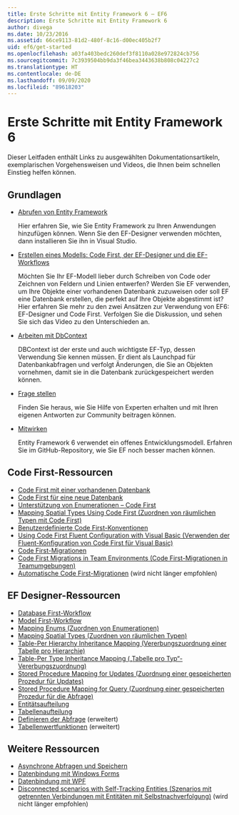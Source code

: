 ```yaml
---
title: Erste Schritte mit Entity Framework 6 – EF6
description: Erste Schritte mit Entity Framework 6
author: divega
ms.date: 10/23/2016
ms.assetid: 66ce9113-81d2-480f-8c16-d00ec405b2f7
uid: ef6/get-started
ms.openlocfilehash: a03fa403bedc260def3f8110a028e972824cb756
ms.sourcegitcommit: 7c3939504bb9da3f46bea3443638b808c04227c2
ms.translationtype: HT
ms.contentlocale: de-DE
ms.lasthandoff: 09/09/2020
ms.locfileid: "89618203"
---
```

# <a name="get-started-with-entity-framework-6"></a>Erste Schritte mit Entity Framework 6

Dieser Leitfaden enthält Links zu ausgewählten Dokumentationsartikeln, exemplarischen Vorgehensweisen und Videos, die Ihnen beim schnellen Einstieg helfen können.

## <a name="fundamentals"></a>Grundlagen

* [Abrufen von Entity Framework](xref:ef6/fundamentals/install)

  Hier erfahren Sie, wie Sie Entity Framework zu Ihren Anwendungen hinzufügen können. Wenn Sie den EF-Designer verwenden möchten, dann installieren Sie ihn in Visual Studio.

* [Erstellen eines Modells: Code First, der EF-Designer und die EF-Workflows](xref:ef6/modeling/index)

  Möchten Sie Ihr EF-Modell lieber durch Schreiben von Code oder Zeichnen von Feldern und Linien entwerfen?
Werden Sie EF verwenden, um Ihre Objekte einer vorhandenen Datenbank zuzuweisen oder soll EF eine Datenbank erstellen, die perfekt auf Ihre Objekte abgestimmt ist?
Hier erfahren Sie mehr zu den zwei Ansätzen zur Verwendung von EF6: EF-Designer und Code First.
Verfolgen Sie die Diskussion, und sehen Sie sich das Video zu den Unterschieden an.

* [Arbeiten mit DbContext](xref:ef6/fundamentals/working-with-dbcontext)

  DBContext ist der erste und auch wichtigste EF-Typ, dessen Verwendung Sie kennen müssen. Er dient als Launchpad für Datenbankabfragen und verfolgt Änderungen, die Sie an Objekten vornehmen, damit sie in die Datenbank zurückgespeichert werden können.

* [Frage stellen](xref:ef6/resources/get-help)

  Finden Sie heraus, wie Sie Hilfe von Experten erhalten und mit Ihren eigenen Antworten zur Community beitragen können.

* [Mitwirken](https://github.com/aspnet/EntityFramework6/)

  Entity Framework 6 verwendet ein offenes Entwicklungsmodell. Erfahren Sie im GitHub-Repository, wie Sie EF noch besser machen können.

## <a name="code-first-resources"></a>Code First-Ressourcen

  - [Code First mit einer vorhandenen Datenbank](xref:ef6/modeling/code-first/workflows/existing-database)
  - [Code First für eine neue Datenbank](xref:ef6/modeling/code-first/workflows/new-database)
  - [Unterstützung von Enumerationen – Code First](xref:ef6/modeling/code-first/data-types/enums)
  - [Mapping Spatial Types Using Code First (Zuordnen von räumlichen Typen mit Code First)](xref:ef6/modeling/code-first/data-types/spatial)
  - [Benutzerdefinierte Code First-Konventionen](xref:ef6/modeling/code-first/conventions/custom)
  - [Using Code First Fluent Configuration with Visual Basic (Verwenden der Fluent-Konfiguration von Code First für Visual Basic)](xref:ef6/modeling/code-first/fluent/vb)
  - [Code First-Migrationen](xref:ef6/modeling/code-first/migrations/index)
  - [Code First Migrations in Team Environments (Code First-Migrationen in Teamumgebungen)](xref:ef6/modeling/code-first/migrations/teams)
  - [Automatische Code First-Migrationen](xref:ef6/modeling/code-first/migrations/automatic) (wird nicht länger empfohlen)

## <a name="ef-designer-resources"></a>EF Designer-Ressourcen
  - [Database First-Workflow](xref:ef6/modeling/designer/workflows/database-first)
  - [Model First-Workflow](xref:ef6/modeling/designer/workflows/model-first)
  - [Mapping Enums (Zuordnen von Enumerationen)](xref:ef6/modeling/designer/data-types/enums)
  - [Mapping Spatial Types (Zuordnen von räumlichen Typen)](xref:ef6/modeling/designer/data-types/spatial)
  - [Table-Per Hierarchy Inheritance Mapping (Vererbungszuordnung einer Tabelle pro Hierarchie)](xref:ef6/modeling/designer/inheritance/tph)
  - [Table-Per Type Inheritance Mapping („Tabelle pro Typ“-Vererbungszuordnung)](xref:ef6/modeling/designer/inheritance/tpt)
  - [Stored Procedure Mapping for Updates (Zuordnung einer gespeicherten Prozedur für Updates)](xref:ef6/modeling/designer/stored-procedures/cud)
  - [Stored Procedure Mapping for Query (Zuordnung einer gespeicherten Prozedur für die Abfrage)](xref:ef6/modeling/designer/stored-procedures/query)
  - [Entitätsaufteilung](xref:ef6/modeling/designer/entity-splitting)
  - [Tabellenaufteilung](xref:ef6/modeling/designer/table-splitting)
  - [Definieren der Abfrage](xref:ef6/modeling/designer/advanced/defining-query) (erweitert)
  - [Tabellenwertfunktionen](xref:ef6/modeling/designer/advanced/tvfs) (erweitert)

## <a name="other-resources"></a>Weitere Ressourcen
  - [Asynchrone Abfragen und Speichern](xref:ef6/fundamentals/async)
  - [Datenbindung mit Windows Forms](xref:ef6/fundamentals/databinding/winforms)
  - [Datenbindung mit WPF](xref:ef6/fundamentals/databinding/wpf)
  - [Disconnected scenarios with Self-Tracking Entities (Szenarios mit getrennten Verbindungen mit Entitäten mit Selbstnachverfolgung)](xref:ef6/fundamentals/disconnected-entities/self-tracking-entities/walkthrough) (wird nicht länger empfohlen)
